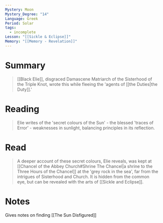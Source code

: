 ```yaml
---
Mystery: Moon
Mystery_Degree: "14"
Language: Greek
Period: Solar
tags:
  - incomplete
Lesson: "[[Sickle & Eclipse]]"
Memory: "[[Memory - Revelation]]"
---
```

# Summary
> [[Black Elie]], disgraced Damascene Matriarch of the Sisterhood of the Triple Knot, wrote this while fleeing the 'agents of [[the Duties|the Duty]].'
# Reading
> Elie writes of the 'secret colours of the Sun' - the blessed 'traces of Error' - weaknesses in sunlight, balancing principles in its reflection.
# Read
> A deeper account of these secret colours, Elie reveals, was kept at [[Chancel of the Abbey Church#Shrine The Chancel|a shrine to the Three Hours of the Chancel]] at the 'grey rock in the sea', far from the intrigues of Sisterhood and Church. It is hidden from the common eye, but can be revealed with the arts of [[Sickle and Eclipse]].
# Notes
Gives notes on finding [[The Sun Disfigured]]

